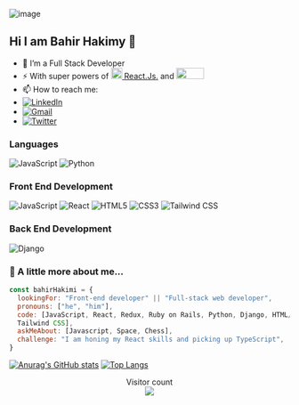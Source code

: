 ![image](https://user-images.githubusercontent.com/73453971/230668857-cab8e27e-1e5e-4f9d-b256-c76b7ef314b2.png)


## Hi I am Bahir Hakimy 👋
- 🔭 I’m a Full Stack Developer
- ⚡ With super powers of  [<img src="https://upload.wikimedia.org/wikipedia/commons/thumb/a/a7/React-icon.svg/512px-React-icon.svg.png?20220125121207" width="20" height="auto" /> React.Js.](https://reactjs.org/) and [<img src="https://static.djangoproject.com/img/logos/django-logo-negative.svg" width="50" height="20" />](https://www.djangoproject.com/)
- 📫 How to reach me:
- <a href='https://www.linkedin.com/in/bahir-hakimi/' target="_blank"><img alt='LinkedIn' src='https://img.shields.io/badge/Bahir_Hakimi-100000?style=flat&logo=LinkedIn&logoColor=white&labelColor=0099FF&color=0099FF'/></a>
- <a href='mailto:bahirhakimy2020@gmail.com' target="_blank"><img alt='Gmail' src='https://img.shields.io/badge/Bahir_Hakimi-100000?style=flat&logo=Gmail&logoColor=FFFFFF&labelColor=FF2C10&color=FF2C10'/></a>
- <a href='https://twitter.com/bahir_hakimi_' target="_blank"><img alt='Twitter' src='https://img.shields.io/badge/Bahir_Hakimi-100000?style=flat&logo=Twitter&logoColor=FFFFFF&labelColor=0DE3FF&color=0DE3FF'/></a>



### Languages
![JavaScript](https://icongr.am/devicon/javascript-original.svg?size=50&color=currentColor)
![Python](https://icongr.am/devicon/python-original.svg?size=50&color=currentColor)

### Front End Development
![JavaScript](https://icongr.am/devicon/javascript-original.svg?size=50&color=currentColor)
![React](https://icongr.am/devicon/react-original.svg?size=50&color=currentColor)
![HTML5](https://icongr.am/devicon/html5-original.svg?size=50&color=currentColor)
![CSS3](https://icongr.am/devicon/css3-original.svg?size=50&color=currentColor)
![Tailwind CSS](https://www.vectorlogo.zone/logos/tailwindcss/tailwindcss-ar21.svg)

### Back End Development
![Django](https://icongr.am/devicon/django-original.svg?size=128&color=currentColor)

### 🚀 A little more about me...  

```javascript
const bahirHakimi = {
  lookingFor: "Front-end developer" || "Full-stack web developer",
  pronouns: ["he", "him"],
  code: [JavaScript, React, Redux, Ruby on Rails, Python, Django, HTML/CSS,
  Tailwind CSS],
  askMeAbout: [Javascript, Space, Chess],
  challenge: "I am honing my React skills and picking up TypeScript",
}
```


<div align='left'>
  
[![Anurag's GitHub stats](https://github-readme-stats.vercel.app/api?username=BahirHakimy&show_icons=true&theme=onedark)]()
[![Top Langs](https://github-readme-stats.vercel.app/api/top-langs/?username=BahirHakimy&layout=compact)](https://github.com/anuraghazra/github-readme-stats)
</div>

<p align="center"> 
  Visitor count<br>
  <img src="https://profile-counter.glitch.me/BahirHakimy/count.svg" />
</p>
